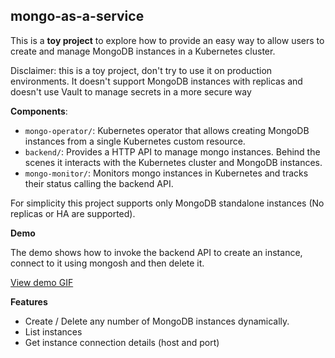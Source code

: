 mongo-as-a-service
---

This is a **toy project** to explore how to provide an easy way to allow users to create and manage
MongoDB instances in a Kubernetes cluster.

Disclaimer: this is a toy project, don't try to use it on production environments. It doesn't 
support MongoDB instances with replicas and doesn't use Vault to manage secrets in a more secure
way

**Components**:

* `mongo-operator/`: Kubernetes operator that allows creating MongoDB instances from a single
Kubernetes custom resource.
* `backend/`: Provides a HTTP API to manage mongo instances. Behind the scenes it interacts
with the Kubernetes cluster and MongoDB instances.
* `mongo-monitor/`: Monitors mongo instances in Kubernetes and tracks their status calling the
backend API.

For simplicity this project supports only MongoDB standalone instances (No replicas or HA are
supported).

**Demo**

The demo shows how to invoke the backend API to create an instance, connect to it using mongosh and then delete it.

[View demo GIF](demo.gif)

**Features**

* Create / Delete any number of MongoDB instances dynamically.
* List instances
* Get instance connection details (host and port)
